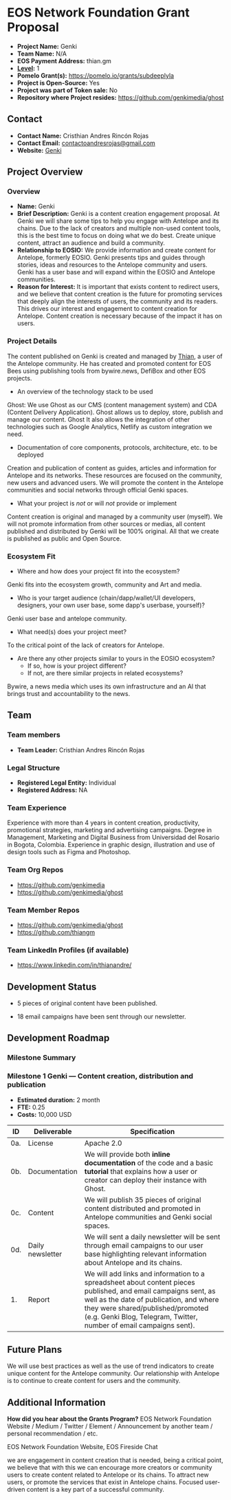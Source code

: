 # EOS Network Foundation Grant Proposal

- **Project Name:** Genki
- **Team Name:** N/A
- **EOS Payment Address:** thian.gm
- **[Level](https://github.com/eosnetworkfoundation/grant-framework#grant-levels):** 1
- **Pomelo Grant(s):** https://pomelo.io/grants/subdeeplyla
- **Project is Open-Source:** Yes
- **Project was part of Token sale:** No
- **Repository where Project resides:** https://github.com/genkimedia/ghost

## Contact

- **Contact Name:** Cristhian Andres Rincón Rojas
- **Contact Email:** contactoandresrojas@gmail.com
- **Website:** [Genki](https://blog.genki.site)

## Project Overview

### Overview


- **Name:** Genki
- **Brief Description:** Genki is a content creation engagement proposal. At Genki we will share some tips to help you engage with Antelope and its chains. Due to the lack of creators and multiple non-used content tools, this is the best time to focus on doing what we do best. Create unique content, attract an audience and build a community.
- **Relationship to EOSIO:** We provide information and create content for Antelope, formerly EOSIO. Genki presents tips and guides through stories, ideas and resources to the Antelope community and users. Genki has a user base and will expand within the EOSIO and Antelope communities.
- **Reason for Interest:** It is important that exists content to redirect users, and we believe that content creation is the future for promoting services that deeply align the interests of users, the community and its readers. This drives our interest and engagement to content creation for Antelope. Content creation is necessary because of the impact it has on users.

### Project Details


The content published on Genki is created and managed by [Thian](https://twitter.com/thianisoneos), a user of the Antelope community. He has created and promoted content for EOS Bees using publishing tools from bywire.news, DefiBox and other EOS projects.
- An overview of the technology stack to be used

Ghost: We use Ghost as our CMS (content management system) and CDA (Content Delivery Application). Ghost allows us to deploy, store, publish and manage our content. Ghost It also allows the integration of other technologies such as Google Analytics, Netlify as custom integration we need.
- Documentation of core components, protocols, architecture, etc. to be deployed

Creation and publication of content as guides, articles and information for Antelope and its networks. These resources are focused on the community, new users and advanced users. We will promote the content in the Antelope communities and social networks through official Genki spaces.
- What your project is _not_ or will _not_ provide or implement

Content creation is original and managed by a community user (myself). We will not promote information from other sources or medias, all content published and distributed by Genki will be 100% original.
All that we create is published as public and Open Source.

### Ecosystem Fit


- Where and how does your project fit into the ecosystem?

Genki fits into the ecosystem growth, community and Art and media.
- Who is your target audience (chain/dapp/wallet/UI developers, designers, your own user base, some dapp's userbase, yourself)?

Genki user base and antelope community.
- What need(s) does your project meet?

 To the critical point of the lack of creators for Antelope.
- Are there any other projects similar to yours in the EOSIO ecosystem?
  - If so, how is your project different?
  - If not, are there similar projects in related ecosystems?

Bywire, a news media which uses its own infrastructure and an AI that brings trust and accountability to the news.

## Team

### Team members

- **Team Leader:** Cristhian Andres Rincón Rojas

### Legal Structure
- **Registered Legal Entity:** Individual
- **Registered Address:** NA

### Team Experience
Experience with more than 4 years in content creation, productivity, promotional strategies, marketing and advertising campaigns. Degree in Management, Marketing and Digital Business from Universidad del Rosario in Bogota, Colombia. Experience in graphic design, illustration and use of design tools such as Figma and Photoshop.

### Team Org Repos

- https://github.com/genkimedia
- https://github.com/genkimedia/ghost

### Team Member Repos

- https://github.com/genkimedia/ghost
- https://github.com/thiangm


### Team LinkedIn Profiles (if available)

- https://www.linkedin.com/in/thianandre/

## Development Status

- 5 pieces of original content have been published.

- 18 email campaigns have been sent through our newsletter.

## Development Roadmap

### Milestone Summary

### Milestone 1 Genki — Content creation, distribution and publication

- **Estimated duration:** 2 month
- **FTE:**  0.25
- **Costs:** 10,000 USD

| ID | Deliverable | Specification |
| ----- | ----------- | ------------- |
| 0a. | License | Apache 2.0 |
| 0b. | Documentation | We will provide both **inline documentation** of the code and a basic **tutorial** that explains how a user or creator can deploy their instance with Ghost. |
| 0c. | Content | We will publish 35 pieces of original content distributed and promoted in Antelope communities and Genki social spaces. |
| 0d. | Daily newsletter | We will sent a daily newsletter will be sent through email campaigns to our user base highlighting relevant information about Antelope and its chains. |
| 1. | Report | We will add links and information to a spreadsheet about content pieces published, and email campaigns sent, as well as the date of publication, and where they were shared/published/promoted (e.g. Genki Blog, Telegram, Twitter, number of email campaigns sent). |


## Future Plans

We will use best practices as well as the use of trend indicators to create unique content for the Antelope community. Our relationship with Antelope is to continue to create content for users and the community.

## Additional Information

**How did you hear about the Grants Program?** EOS Network Foundation Website / Medium / Twitter / Element / Announcement by another team / personal recommendation / etc.

EOS Network Foundation Website, EOS Fireside Chat

we are engagement in content creation that is needed, being a critical point, we believe that with this we can encourage more creators or community users to create content related to Antelope or its chains. To attract new users, or promote the services that exist in Antelope chains. Focused user-driven content is a key part of a successful community.
